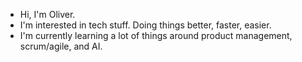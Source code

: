 - Hi, I'm Oliver.  
- I'm interested in tech stuff. Doing things better, faster, easier.  
- I'm currently learning a lot of things around product management, scrum/agile, and AI.  
